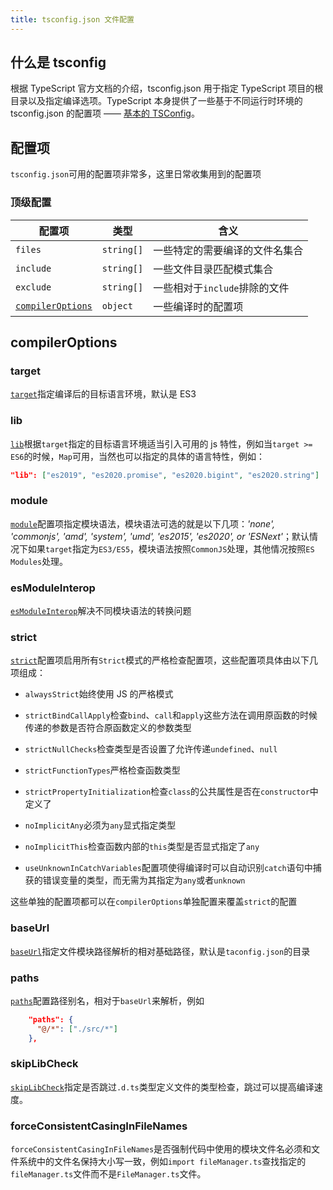 ```yaml
---
title: tsconfig.json 文件配置
---
```


## 什么是 tsconfig

根据 TypeScript 官方文档的介绍，tsconfig.json 用于指定 TypeScript 项目的根目录以及指定编译选项。TypeScript 本身提供了一些基于不同运行时环境的 tsconfig.json 的配置项 —— [基本的 TSConfig](https://www.typescriptlang.org/zh/docs/handbook/tsconfig-json.html#基本的-tsconfig)。

## 配置项

`tsconfig.json`可用的配置项非常多，这里日常收集用到的配置项

### 顶级配置

| 配置项                                                       | 类型       | 含义                           |
| ------------------------------------------------------------ | ---------- | ------------------------------ |
| `files`                                                      | `string[]` | 一些特定的需要编译的文件名集合 |
| `include`                                                    | `string[]` | 一些文件目录匹配模式集合       |
| `exclude`                                                    | `string[]` | 一些相对于`include`排除的文件  |
| [`compilerOptions`](https://www.typescriptlang.org/tsconfig#compiler-options) | `object`   | 一些编译时的配置项             |

## compilerOptions

### target

[`target`](https://www.typescriptlang.org/tsconfig#target)指定编译后的目标语言环境，默认是 ES3

### lib

[`lib`](https://www.typescriptlang.org/tsconfig#lib)根据`target`指定的目标语言环境适当引入可用的 js 特性，例如当`target >= ES6`的时候，`Map`可用，当然也可以指定的具体的语言特性，例如：

```json
"lib": ["es2019", "es2020.promise", "es2020.bigint", "es2020.string"]
```

### module

[`module`](https://www.typescriptlang.org/tsconfig#module)配置项指定模块语法，模块语法可选的就是以下几项：_'none', 'commonjs', 'amd', 'system', 'umd', 'es2015', 'es2020', or 'ESNext'_；默认情况下如果`target`指定为`ES3/ES5`，模块语法按照`CommonJS`处理，其他情况按照`ES Modules`处理。

### esModuleInterop

[`esModuleInterop`](https://www.typescriptlang.org/tsconfig#esModuleInterop)解决不同模块语法的转换问题

### strict

[`strict`](https://www.typescriptlang.org/tsconfig#strict)配置项启用所有`Strict`模式的严格检查配置项，这些配置项具体由以下几项组成：

- `alwaysStrict`始终使用 JS 的严格模式
- `strictBindCallApply`检查`bind`、`call`和`apply`这些方法在调用原函数的时候传递的参数是否符合原函数定义的参数类型
- `strictNullChecks`检查类型是否设置了允许传递`undefined`、`null`

- `strictFunctionTypes`严格检查函数类型
- `strictPropertyInitialization`检查`class`的公共属性是否在`constructor`中定义了
- `noImplicitAny`必须为`any`显式指定类型
- `noImplicitThis`检查函数内部的`this`类型是否显式指定了`any`
- `useUnknownInCatchVariables`配置项使得编译时可以自动识别`catch`语句中捕获的错误变量的类型，而无需为其指定为`any`或者`unknown`

这些单独的配置项都可以在`compilerOptions`单独配置来覆盖`strict`的配置

### baseUrl

[`baseUrl`](https://www.typescriptlang.org/tsconfig#baseUrl)指定文件模块路径解析的相对基础路径，默认是`taconfig.json`的目录

### paths

[`paths`](https://www.typescriptlang.org/tsconfig#paths)配置路径别名，相对于`baseUrl`来解析，例如

```json
    "paths": {
      "@/*": ["./src/*"]
    },
```

### skipLibCheck

[`skipLibCheck`](https://www.typescriptlang.org/tsconfig#skipLibCheck)指定是否跳过`.d.ts`类型定义文件的类型检查，跳过可以提高编译速度。

### forceConsistentCasingInFileNames

`forceConsistentCasingInFileNames`是否强制代码中使用的模块文件名必须和文件系统中的文件名保持大小写一致，例如`import fileManager.ts`查找指定的`fileManager.ts`文件而不是`FileManager.ts`文件。